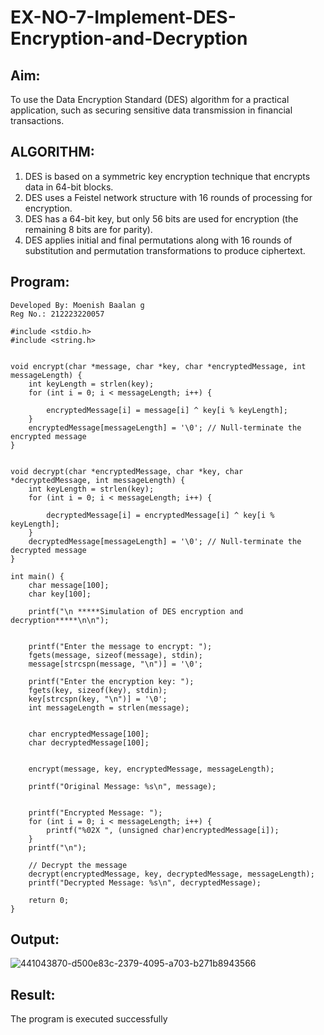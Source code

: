 # EX-NO-7-Implement-DES-Encryption-and-Decryption

## Aim:

To use the Data Encryption Standard (DES) algorithm for a practical application, such as securing sensitive data transmission in financial transactions.

## ALGORITHM:

1. DES is based on a symmetric key encryption technique that encrypts data in 64-bit blocks.
2. DES uses a Feistel network structure with 16 rounds of processing for encryption.
3. DES has a 64-bit key, but only 56 bits are used for encryption (the remaining 8 bits are for parity).
4. DES applies initial and final permutations along with 16 rounds of substitution and permutation transformations to produce ciphertext.

## Program:
```
Developed By: Moenish Baalan g
Reg No.: 212223220057
```
```
#include <stdio.h>
#include <string.h>


void encrypt(char *message, char *key, char *encryptedMessage, int messageLength) {
    int keyLength = strlen(key);
    for (int i = 0; i < messageLength; i++) {
        
        encryptedMessage[i] = message[i] ^ key[i % keyLength];
    }
    encryptedMessage[messageLength] = '\0'; // Null-terminate the encrypted message
}


void decrypt(char *encryptedMessage, char *key, char *decryptedMessage, int messageLength) {
    int keyLength = strlen(key);
    for (int i = 0; i < messageLength; i++) {
       
        decryptedMessage[i] = encryptedMessage[i] ^ key[i % keyLength];
    }
    decryptedMessage[messageLength] = '\0'; // Null-terminate the decrypted message
}

int main() {
    char message[100];
    char key[100];

    printf("\n *****Simulation of DES encryption and decryption*****\n\n");

    
    printf("Enter the message to encrypt: ");
    fgets(message, sizeof(message), stdin);
    message[strcspn(message, "\n")] = '\0'; 
    
    printf("Enter the encryption key: ");
    fgets(key, sizeof(key), stdin);
    key[strcspn(key, "\n")] = '\0'; 
    int messageLength = strlen(message);

   
    char encryptedMessage[100];
    char decryptedMessage[100];

    
    encrypt(message, key, encryptedMessage, messageLength);

    printf("Original Message: %s\n", message);

    
    printf("Encrypted Message: ");
    for (int i = 0; i < messageLength; i++) {
        printf("%02X ", (unsigned char)encryptedMessage[i]);
    }
    printf("\n");

    // Decrypt the message
    decrypt(encryptedMessage, key, decryptedMessage, messageLength);
    printf("Decrypted Message: %s\n", decryptedMessage);

    return 0;
}
```



## Output:

![441043870-d500e83c-2379-4095-a703-b271b8943566](https://github.com/user-attachments/assets/543d6745-5ede-4321-9acf-7bd461eeb256)



## Result:
  The program is executed successfully

